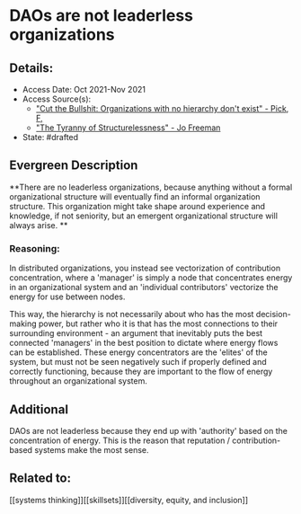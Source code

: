 # DAOs are not leaderless organizations
## Details:
- Access Date: Oct 2021-Nov 2021
- Access Source(s): 
	- ["Cut the Bullshit: Organizations with no hierarchy don't exist" - Pick, F,](https://www.greaterthan.works/resources/organizations-without-hierarchy-dont-exist)
	- ["The Tyranny of Structurelessness" - Jo Freeman](https://commonslibrary.org/the-tyranny-of-structurelessness-jo-freeman/#:~:text=Freeman%E2%80%99s%20%E2%80%9C%EE%80%80The%20Tyranny%20of%20Structurelessness%EE%80%81%E2%80%9D%20was%20a%20call,strategy%2C%20effective%20groups%2C%20weren%E2%80%99t%20possible%20without%20effective%20structure.)
- State: #drafted
## Evergreen Description
**There are no leaderless organizations, because anything without a formal organizational structure will eventually find an informal organization structure. This organization might take shape around experience and knowledge, if not seniority, but an emergent organizational structure will always arise. **

### Reasoning:
In distributed organizations, you instead see vectorization of contribution concentration, where a 'manager' is simply a node that concentrates energy in an organizational system and an 'individual contributors' vectorize the energy for use between nodes. 

This way, the hierarchy is not necessarily about who has the most decision-making power, but rather who it is that has the most connections to their surrounding environment - an argument that inevitably puts the best connected 'managers' in the best position to dictate where energy flows can be established. These energy concentrators are the 'elites' of the system, but must not be seen negatively such if properly defined and correctly functioning, because they are important to the flow of energy throughout an organizational system.

## Additional
DAOs are not leaderless because they end up with 'authority' based on the concentration of energy. This is the reason that reputation / contribution-based systems make the most sense.

## Related to:
[[systems thinking]][[skillsets]][[diversity, equity, and inclusion]]
